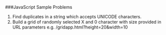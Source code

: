###JavaScript Sample Problems

 1. Find duplicates in a string which accepts UNICODE characters.
 2. Build a grid of randomly selected X and 0 character with size provided in URL parameters e.g. /gridapp.html?height=20&width=10
